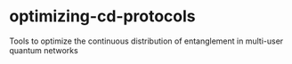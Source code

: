 # optimizing-cd-protocols
Tools to optimize the continuous distribution of entanglement in multi-user quantum networks
